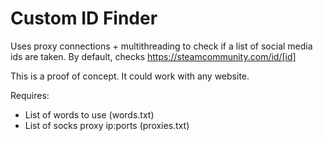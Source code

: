 # Custom ID Finder
Uses proxy connections + multithreading to check if a list of social media ids are taken. By default, checks https://steamcommunity.com/id/[id]

This is a proof of concept. It could work with any website.

Requires:

- List of words to use (words.txt)
- List of socks proxy ip:ports (proxies.txt)
